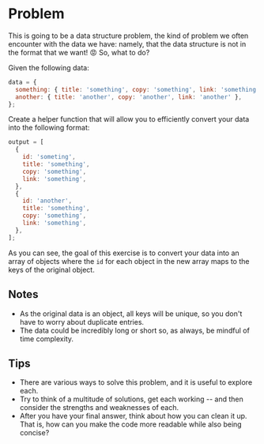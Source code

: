 # Problem

This is going to be a data structure problem, the kind of problem we often encounter with the data we have: namely, that the data structure is not in the format that we want! 😡 So, what to do?

Given the following data:

```js
data = {
  something: { title: 'something', copy: 'something', link: 'something' },
  another: { title: 'another', copy: 'another', link: 'another' },
};
```

Create a helper function that will allow you to efficiently convert your data into the following format:

```js
output = [
  {
    id: 'someting',
    title: 'something',
    copy: 'something',
    link: 'something',
  },
  {
    id: 'another',
    title: 'something',
    copy: 'something',
    link: 'something',
  },
];
```

As you can see, the goal of this exercise is to convert your data into an array of objects where the `id` for each object in the new array maps to the keys of the original object.

## Notes

- As the original data is an object, all keys will be unique, so you don't have to worry about duplicate entries.
- The data could be incredibly long or short so, as always, be mindful of time complexity.

## Tips

- There are various ways to solve this problem, and it is useful to explore each.
- Try to think of a multitude of solutions, get each working -- and then consider the strengths and weaknesses of each.
- After you have your final answer, think about how you can clean it up. That is, how can you make the code more readable while also being concise?
